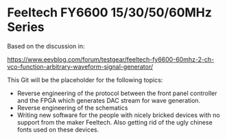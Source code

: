 # Feeltech FY6600 15/30/50/60MHz Series

Based on the discussion in:

https://www.eevblog.com/forum/testgear/feeltech-fy6600-60mhz-2-ch-vco-function-arbitrary-waveform-signal-generator/

This Git will be the placeholder for the following topics:
- Reverse engineering of the protocol between the front panel controller and the FPGA which generates DAC stream for wave generation.
- Reverse engineering of the schematics
- Writing new software for the people with nicely bricked devices with no support from the maker Feeltech. Also getting rid of the ugly chinese fonts used on these devices.
